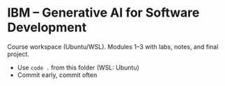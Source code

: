 # IBM – Generative AI for Software Development
Course workspace (Ubuntu/WSL). Modules 1–3 with labs, notes, and final project.
- Use `code .` from this folder (WSL: Ubuntu)
- Commit early, commit often
